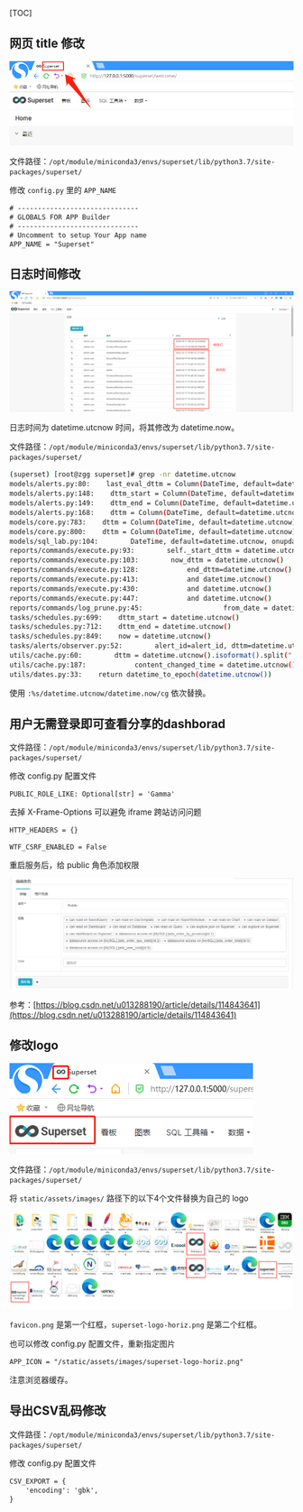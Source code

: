 
[TOC]

## 网页 title 修改

![内容1](./image/内容1.png)

文件路径：`/opt/module/miniconda3/envs/superset/lib/python3.7/site-packages/superset/` 

修改 `config.py` 里的 `APP_NAME`

```
# ------------------------------
# GLOBALS FOR APP Builder
# ------------------------------
# Uncomment to setup Your App name
APP_NAME = "Superset"
```

## 日志时间修改

![内容2](./image/内容2.png)

日志时间为 datetime.utcnow 时间，将其修改为 datetime.now。

文件路径：`/opt/module/miniconda3/envs/superset/lib/python3.7/site-packages/superset/` 

```sh
(superset) [root@zgg superset]# grep -nr datetime.utcnow
models/alerts.py:80:    last_eval_dttm = Column(DateTime, default=datetime.utcnow)
models/alerts.py:148:    dttm_start = Column(DateTime, default=datetime.utcnow)
models/alerts.py:149:    dttm_end = Column(DateTime, default=datetime.utcnow)
models/alerts.py:168:    dttm = Column(DateTime, default=datetime.utcnow, index=True)
models/core.py:783:    dttm = Column(DateTime, default=datetime.utcnow)
models/core.py:800:    dttm = Column(DateTime, default=datetime.utcnow)
models/sql_lab.py:104:        DateTime, default=datetime.utcnow, onupdate=datetime.utcnow, nullable=True
reports/commands/execute.py:93:        self._start_dttm = datetime.utcnow()
reports/commands/execute.py:103:        now_dttm = datetime.utcnow()
reports/commands/execute.py:128:            end_dttm=datetime.utcnow(),
reports/commands/execute.py:413:            and datetime.utcnow()
reports/commands/execute.py:430:            and datetime.utcnow()
reports/commands/execute.py:447:            and datetime.utcnow()
reports/commands/log_prune.py:45:                    from_date = datetime.utcnow() - timedelta(
tasks/schedules.py:699:    dttm_start = datetime.utcnow()
tasks/schedules.py:712:    dttm_end = datetime.utcnow()
tasks/schedules.py:849:    now = datetime.utcnow()
tasks/alerts/observer.py:52:        alert_id=alert_id, dttm=datetime.utcnow(), value=value, error_msg=error_msg,
utils/cache.py:60:        dttm = datetime.utcnow().isoformat().split(".")[0]
utils/cache.py:187:            content_changed_time = datetime.utcnow()
utils/dates.py:33:    return datetime_to_epoch(datetime.utcnow())
```

使用 `:%s/datetime.utcnow/datetime.now/cg` 依次替换。

## 用户无需登录即可查看分享的dashborad

文件路径：`/opt/module/miniconda3/envs/superset/lib/python3.7/site-packages/superset/` 

修改 config.py 配置文件

```
PUBLIC_ROLE_LIKE: Optional[str] = 'Gamma'
```

去掉 X-Frame-Options 可以避免 iframe 跨站访问问题

```
HTTP_HEADERS = {}
```

```
WTF_CSRF_ENABLED = False
```

重启服务后，给 public 角色添加权限

![内容3](./image/内容3.png)

参考：[https://blog.csdn.net/u013288190/article/details/114843641](https://blog.csdn.net/u013288190/article/details/114843641)

## 修改logo

![内容4](./image/内容4.png)

文件路径：`/opt/module/miniconda3/envs/superset/lib/python3.7/site-packages/superset/` 

将 `static/assets/images/` 路径下的以下4个文件替换为自己的 logo

![内容5](./image/内容5.png)

`favicon.png` 是第一个红框，`superset-logo-horiz.png` 是第二个红框。

也可以修改 config.py 配置文件，重新指定图片

```
APP_ICON = "/static/assets/images/superset-logo-horiz.png"
```

注意浏览器缓存。

## 导出CSV乱码修改

文件路径：`/opt/module/miniconda3/envs/superset/lib/python3.7/site-packages/superset/` 

修改 config.py 配置文件

```
CSV_EXPORT = {
	'encoding': 'gbk',
}
```